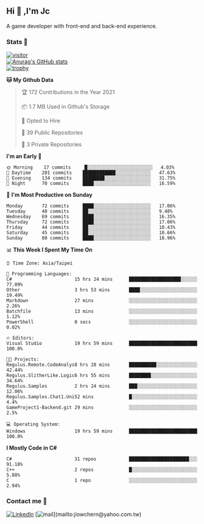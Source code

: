 ## Hi 👋 ,I'm Jc  

A game developer with front-end and back-end experience.  

### Stats  📝
[![visitor](https://visitor-badge.glitch.me/badge?page_id=jiowchern.jiowchern&style=flat-square&color=0088cc)](https://visitor-badge.glitch.me/badge?page_id=jiowchern.jiowchern&style=flat-square&color=0088cc)  
[![Anurag's GitHub stats](https://github-readme-stats.vercel.app/api?username=jiowchern&count_private=true&&show_icons=true)](https://github.com/anuraghazra/github-readme-stats)  
[![trophy](https://github-profile-trophy.vercel.app/?username=jiowchern)](https://github.com/ryo-ma/github-profile-trophy)  


<!--START_SECTION:waka-->
**🐱 My Github Data** 

> 🏆 172 Contributions in the Year 2021
 > 
> 📦 1.7 MB Used in Github's Storage 
 > 
> 💼 Opted to Hire
 > 
> 📜 39 Public Repositories 
 > 
> 🔑 3 Private Repositories  
 > 
**I'm an Early 🐤** 

```text
🌞 Morning    17 commits     █░░░░░░░░░░░░░░░░░░░░░░░░   4.03% 
🌆 Daytime    201 commits    ████████████░░░░░░░░░░░░░   47.63% 
🌃 Evening    134 commits    ████████░░░░░░░░░░░░░░░░░   31.75% 
🌙 Night      70 commits     ████░░░░░░░░░░░░░░░░░░░░░   16.59%

```
📅 **I'm Most Productive on Sunday** 

```text
Monday       72 commits     ████░░░░░░░░░░░░░░░░░░░░░   17.06% 
Tuesday      40 commits     ██░░░░░░░░░░░░░░░░░░░░░░░   9.48% 
Wednesday    69 commits     ████░░░░░░░░░░░░░░░░░░░░░   16.35% 
Thursday     72 commits     ████░░░░░░░░░░░░░░░░░░░░░   17.06% 
Friday       44 commits     ██░░░░░░░░░░░░░░░░░░░░░░░   10.43% 
Saturday     45 commits     ██░░░░░░░░░░░░░░░░░░░░░░░   10.66% 
Sunday       80 commits     ████░░░░░░░░░░░░░░░░░░░░░   18.96%

```


📊 **This Week I Spent My Time On** 

```text
⌚︎ Time Zone: Asia/Taipei

💬 Programming Languages: 
C#                       15 hrs 24 mins      ███████████████████░░░░░░   77.09% 
Other                    3 hrs 53 mins       ████░░░░░░░░░░░░░░░░░░░░░   19.49% 
Markdown                 27 mins             ░░░░░░░░░░░░░░░░░░░░░░░░░   2.26% 
Batchfile                13 mins             ░░░░░░░░░░░░░░░░░░░░░░░░░   1.12% 
PowerShell               0 secs              ░░░░░░░░░░░░░░░░░░░░░░░░░   0.02%

🔥 Editors: 
Visual Studio            19 hrs 59 mins      █████████████████████████   100.0%

🐱‍💻 Projects: 
Regulus.Remote.CodeAnalys8 hrs 28 mins       ██████████░░░░░░░░░░░░░░░   42.44% 
Regulus.SlitherLike.Logic6 hrs 55 mins       ████████░░░░░░░░░░░░░░░░░   34.64% 
Regulus.Samples          2 hrs 24 mins       ███░░░░░░░░░░░░░░░░░░░░░░   12.06% 
Regulus.Samples.Chat1.Uni52 mins             █░░░░░░░░░░░░░░░░░░░░░░░░   4.4% 
GameProject1-Backend.git 29 mins             ░░░░░░░░░░░░░░░░░░░░░░░░░   2.5%

💻 Operating System: 
Windows                  19 hrs 59 mins      █████████████████████████   100.0%

```

**I Mostly Code in C#** 

```text
C#                       31 repos            ██████████████████████░░░   91.18% 
C++                      2 repos             █░░░░░░░░░░░░░░░░░░░░░░░░   5.88% 
C                        1 repo              ░░░░░░░░░░░░░░░░░░░░░░░░░   2.94%

```



<!--END_SECTION:waka-->



### Contact me 💬
[![LinkedIn](https://img.shields.io/badge/-JiowchernChen-0077B5?style==flat-square&logo=LinkedIn&logoColor=white)](https://www.linkedin.com/in/jiowchern-chen-4aaa90b7/) [![mail](https://img.shields.io/badge/-jiowchern%40yahoo.com.tw-blueviolet?style=flat-square&logo=yahoo!)](mailto:jiowchern@yahoo.com.tw)    

<!-- [![Linkedin Badge](https://img.shields.io/badge/-LinkedIn-blue?style=flat-square&logo=Linkedin&logoColor=white&link=https://www.linkedin.com/in/jiowchern-chen-4aaa90b7/)](https://www.linkedin.com/in/jiowchern-chen-4aaa90b7/) -->


<!--
**jiowchern/jiowchern** is a ✨ _special_ ✨ repository because its `README.md` (this file) appears on your GitHub profile.

Here are some ideas to get you started:

- 🔭 I’m currently working on ...
- 🌱 I’m currently learning ...
- 👯 I’m looking to collaborate on ...
- 🤔 I’m looking for help with ...
- 💬 Ask me about ...
- 📫 How to reach me: ...
- 😄 Pronouns: ...
- ⚡ Fun fact: ...
-->
